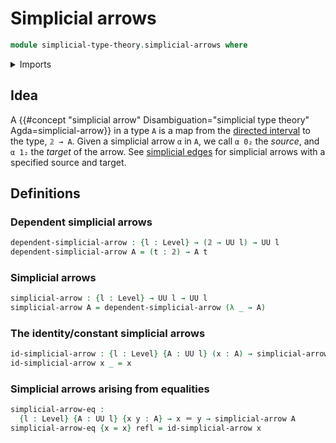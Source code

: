 # Simplicial arrows

```agda
module simplicial-type-theory.simplicial-arrows where
```

<details><summary>Imports</summary>

```agda
open import foundation.identity-types
open import foundation.universe-levels

open import simplicial-type-theory.directed-interval-type
```

</details>

## Idea

A
{{#concept "simplicial arrow" Disambiguation="simplicial type theory" Agda=simplicial-arrow}}
in a type `A` is a map from the
[directed interval](simplicial-type-theory.directed-interval.md) to the type,
`𝟚 → A`. Given a simplicial arrow `α` in `A`, we call `α 0₂` the _source_, and
`α 1₂` the _target_ of the arrow. See
[simplicial edges](simplicial-type-theory.simplicial-edges.md) for simplicial
arrows with a specified source and target.

## Definitions

### Dependent simplicial arrows

```agda
dependent-simplicial-arrow : {l : Level} → (𝟚 → UU l) → UU l
dependent-simplicial-arrow A = (t : 𝟚) → A t
```

### Simplicial arrows

```agda
simplicial-arrow : {l : Level} → UU l → UU l
simplicial-arrow A = dependent-simplicial-arrow (λ _ → A)
```

### The identity/constant simplicial arrows

```agda
id-simplicial-arrow : {l : Level} {A : UU l} (x : A) → simplicial-arrow A
id-simplicial-arrow x _ = x
```

### Simplicial arrows arising from equalities

```agda
simplicial-arrow-eq :
  {l : Level} {A : UU l} {x y : A} → x ＝ y → simplicial-arrow A
simplicial-arrow-eq {x = x} refl = id-simplicial-arrow x
```
